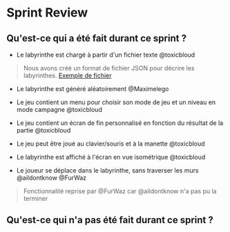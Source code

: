 # Sprint Review
## Qu'est-ce qui a été fait durant ce sprint ?
- Le labyrinthe est chargé à partir d'un fichier texte @toxicbloud
> Nous avons créé un format de fichier JSON pour décrire les labyrinthes. [Exemple de fichier](./diagrammes/level.json)
- Le labyrinthe est généré aléatoirement @Maximelego
- Le jeu contient un menu pour choisir son mode de jeu et un niveau en mode campagne @toxicbloud

- Le jeu contient un écran de fin personnalisé en fonction du résultat de la partie @toxicbloud
- Le jeu peut être joué au clavier/souris et à la manette @toxicbloud
- Le labyrinthe est affiché à l'écran en vue isométrique @toxicbloud
- Le joueur se déplace dans le labyrinthe, sans traverser les murs @aildontknow @FurWaz
> Fonctionnalité reprise par @FurWaz car @aildontknow n'a pas pu la terminer

## Qu'est-ce qui n'a pas été fait durant ce sprint ?
